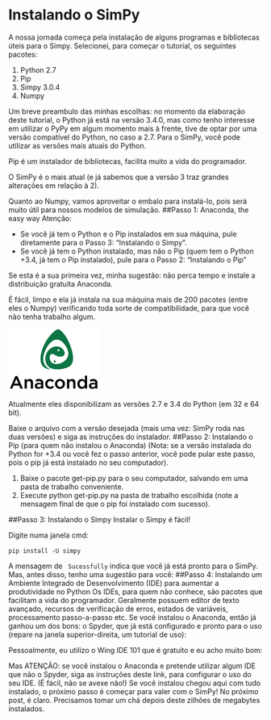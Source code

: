 # Instalando o SimPy
A nossa jornada começa pela instalação de alguns programas e bibliotecas úteis para o Simpy. Selecionei, para começar o tutorial, os seguintes pacotes:
1.	Python 2.7
2.	Pip
3.	Simpy 3.0.4
4.	Numpy

Um breve preambulo das minhas escolhas: no momento da elaboração deste tutorial, o Python já está na versão 3.4.0, mas como tenho interesse em utilizar o PyPy em algum momento mais à frente, tive de optar por uma versão compatível do Python, no caso a 2.7. Para o SimPy, você pode utilizar as versões mais atuais do Python.

Pip é um instalador de bibliotecas, facilita muito a vida do programador. 

O SimPy é o mais atual (e já sabemos que a versão 3 traz grandes alterações em relação à 2).

Quanto ao Numpy, vamos aproveitar o embalo para instalá-lo, pois será muito útil para nossos modelos de simulação.
##Passo 1: Anaconda, the easy way
Atenção:
* Se você já tem o Python e o Pip instalados em sua máquina, pule diretamente para o Passo 3: “Instalando o Simpy”. 
* Se você já tem o Python instalado, mas não o Pip (quem tem o Python +3.4, já tem o Pip instalado), pule para o Passo 2: “Instalando o Pip”

Se esta é a sua primeira vez, minha sugestão: não perca tempo e instale a distribuição gratuita Anaconda. 
	 
É fácil, limpo e ela já instala na sua máquina mais de 200 pacotes (entre eles o Numpy) verificando toda sorte de compatibilidade, para que você não tenha trabalho algum.

![Anaconda logo](https://github.com/afmedina/tutorial-simpy/blob/master/Anaconda_Logo180.png?raw=true)

Atualmente eles disponibilizam as versões 2.7 e 3.4 do Python (em 32 e 64 bit).

Baixe o arquivo com a versão desejada (mais uma vez: SimPy roda nas duas versões) e siga as instruções do instalador.
##Passo 2: Instalando o Pip (para quem não instalou o Anaconda)
(Nota: se a versão instalada do Python for +3.4 ou você fez o passo anterior, você pode pular este passo, pois o pip já está instalado no seu computador).
1.	Baixe o pacote get-pip.py para o seu computador, salvando em uma pasta de trabalho conveniente. 
2.	Execute python get-pip.py na pasta de trabalho escolhida (note a mensagem final de que o pip foi instalado com sucesso).

##Passo 3: Instalando o Simpy
Instalar o Simpy é fácil!

Digite numa janela cmd: 
```
pip install -U simpy
```
A mensagem de ```
Sucessfully```
 indica que você já está pronto para o SimPy. Mas, antes disso, tenho uma sugestão para você:
##Passo 4: Instalando um Ambiente Integrado de Desenvolvimento (IDE) para aumentar a produtividade no Python
Os IDEs, para quem não conhece, são pacotes que facilitam a vida do programador. Geralmente possuem editor de texto avançado, recursos de verificação de erros, estados de variáveis, processamento passo-a-passo etc.
Se você instalou o Anaconda, então já ganhou um dos bons: o Spyder, que já está configurado e pronto para o uso (repare na janela superior-direita, um tutorial de uso):
 
Pessoalmente, eu utilizo o Wing IDE 101 que é gratuito e eu acho muito bom:
 
Mas ATENÇÃO: se você instalou o Anaconda e pretende utilizar algum IDE que não o Spyder, siga as instruções deste link, para configurar o uso do seu IDE. (É fácil, não se avexe não!)
Se você instalou chegou aqui com tudo instalado, o próximo passo é começar para valer com o SimPy!
No próximo post, é claro. Precisamos tomar um chá depois deste zilhões de megabytes instalados.




